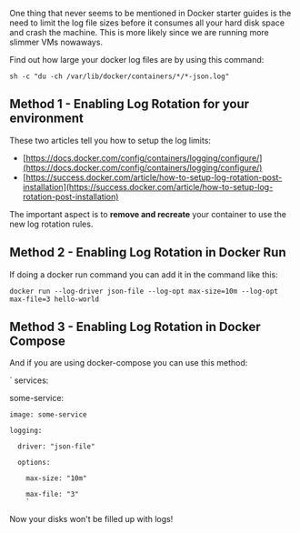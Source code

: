 One thing that never seems to be mentioned in Docker starter guides is the need to limit the log file sizes before it consumes all your hard disk space and crash the machine. This is more likely since we are running more slimmer VMs nowaways.

Find out how large your docker log files are by using this command:

`sh -c "du -ch /var/lib/docker/containers/*/*-json.log"`

## Method 1 - Enabling Log Rotation for your environment
These two articles tell you how to setup the log limits:
- [https://docs.docker.com/config/containers/logging/configure/](https://docs.docker.com/config/containers/logging/configure/)
- [https://success.docker.com/article/how-to-setup-log-rotation-post-installation](https://success.docker.com/article/how-to-setup-log-rotation-post-installation)

The important aspect is to **remove and recreate** your container to use the new log rotation rules.

## Method 2 - Enabling Log Rotation in Docker Run
If doing a docker run command you can add it in the command like this:

`docker run --log-driver json-file --log-opt max-size=10m --log-opt max-file=3 hello-world`

## Method 3 - Enabling Log Rotation in Docker Compose

And if you are using docker-compose you can use this method:

`
services:

  some-service:
  
    image: some-service
    
    logging:
    
      driver: "json-file"
      
      options:
      
        max-size: "10m"
        
        max-file: "3" 
        `


Now your disks won't be filled up with logs!
